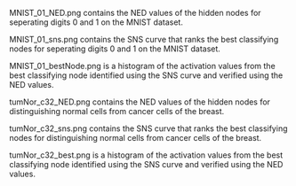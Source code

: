 MNIST_01_NED.png
contains the NED values of the hidden nodes for seperating digits 0 and 1 on the MNIST dataset.

MNIST_01_sns.png
contains the SNS curve that ranks the best classifying nodes for seperating digits 0 and 1 on the MNIST dataset.

MNIST_01_bestNode.png
is a histogram of the activation values from the best classifying node identified using the SNS curve and verified using the NED values.

tumNor_c32_NED.png
contains the NED values of the hidden nodes for distinguishing normal cells from cancer cells of the breast.

tumNor_c32_sns.png
contains the SNS curve that ranks the best classifying nodes for distinguishing normal cells from cancer cells of the breast.

tumNor_c32_best.png
is a histogram of the activation values from the best classifying node identified using the SNS curve and verified using the NED values.
